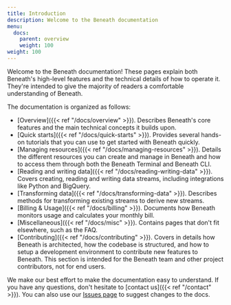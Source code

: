```yaml
---
title: Introduction
description: Welcome to the Beneath documentation
menu:
  docs:
    parent: overview
    weight: 100
weight: 100
---
```


Welcome to the Beneath documentation! These pages explain both Beneath's high-level features and the technical details of how to operate it. They're intended to give the majority of readers a comfortable understanding of Beneath. 

The documentation is organized as follows:

- [Overview]({{< ref "/docs/overview" >}}). Describes Beneath's core features and the main technical concepts it builds upon.
- [Quick starts]({{< ref "/docs/quick-starts" >}}). Provides several hands-on tutorials that you can use to get started with Beneath quickly.
- [Managing resources]({{< ref "/docs/managing-resources" >}}). Details the different resources you can create and manage in Beneath and how to access them through both the Beneath Terminal and Beneath CLI.
- [Reading and writing data]({{< ref "/docs/reading-writing-data" >}}). Covers creating, reading and writing data streams, including integrations like Python and BigQuery.
- [Transforming data]({{< ref "/docs/transforming-data" >}}). Describes methods for transforming existing streams to derive new streams.
- [Billing & Usage]({{< ref "/docs/billing" >}}). Documents how Beneath monitors usage and calculates your monthly bill.
- [Miscellaneous]({{< ref "/docs/misc" >}}). Contains pages that don't fit elsewhere, such as the FAQ.
- [Contributing]({{< ref "/docs/contributing" >}}). Covers in details how Beneath is architected, how the codebase is structured, and how to setup a development environment to contribute new features to Beneath. This section is intended for the Beneath team and other project contributors, not for end users.

We make our best effort to make the documentation easy to understand. If you have any questions, don't hesitate to [contact us]({{< ref "/contact" >}}). You can also use our [Issues page](https://gitlab.com/beneath-hq/beneath/-/issues) to suggest changes to the docs.
